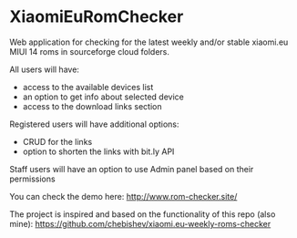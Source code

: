 # XiaomiEuRomChecker
Web application for checking for the latest weekly and/or stable xiaomi.eu MIUI 14 roms in sourceforge cloud folders.

All users will have:
- access to the available devices list
- an option to get info about selected device
- access to the download links section
  
Registered users will have additional options:
- CRUD for the links
- option to shorten the links with bit.ly API

Staff users will have an option to use Admin panel based on their permissions

 You can check the demo here:
 http://www.rom-checker.site/

The project is inspired and based on the functionality of this repo (also mine):
https://github.com/chebishev/xiaomi.eu-weekly-roms-checker
